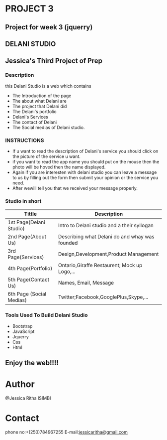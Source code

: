 # PROJECT 3
## Project for week 3 (jquerry)
## DELANI STUDIO
## Jessica's Third Project of Prep
### Description
this Delani Studio is a web which contains 
- The Introduction of the page
- The about what Delani are
- The project that Delani did
- The Delani's portfolio 
- Delani's Services
- The contact of Delani
- The Social medias of Delani studio.

### INSTRUCTIONS
- If u want to read the description of Delani's service you should click on the picture of the service u want.
- if you want to read the app name you should put on the mouse then the photo will be hoved then the name displayed.
- Again if you are interesten with delani studio you can leave a message to us by filling out the form then submit your opinion or the service you need.
- After wewill tell you that we received your message properly.

### Studio in short

|Tittle                                   |Description                                        |
|-----------------------------------------|---------------------------------------------------|
|1st Page(Delani Studio)                  |Intro to Delani studio and a their syllogan        |
|2nd Page(About Us)                       |Describing what Delani do and whay was founded     |
|3rd Page(Services)                       |Design,Development,Product Management              |
|4th Page(Portfolio)                      |Ontario,Giraffe Restaurent; Mock up Logo,...       |
|5th Page(Contact Us)                     |Names, Email, Message                              |
|6th Page (Social Medias)                 |Twitter;Facebook,GooglePlus,Skype,...              |

### Tools Used To Build Delani Studio

- Bootstrap
- JavaScript
- Jquerry
- Css
- Html
 ## Enjoy the web!!!!

# Author
  @Jessica Ritha ISIMBI

# Contact
phone no:+(250)784967255
E-mail:jessicaritha@gmail.com

